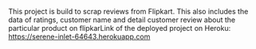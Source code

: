 This project is build to scrap reviews from Flipkart. This also includes the data of ratings, customer name and detail customer review about the particular product on flipkarLink of the deployed project on Heroku:
https://serene-inlet-64643.herokuapp.com


